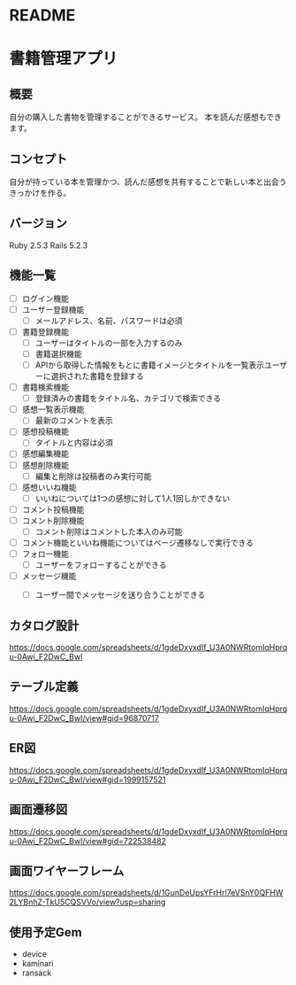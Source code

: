 # README

# 書籍管理アプリ

## 概要
自分の購入した書物を管理することができるサービス。
本を読んだ感想もできます。

## コンセプト
自分が持っている本を管理かつ、読んだ感想を共有することで新しい本と出会うきっかけを作る。

## バージョン
Ruby 2.5.3
Rails 5.2.3

## 機能一覧
- [ ] ログイン機能
- [ ] ユーザー登録機能
  - [ ] メールアドレス、名前、パスワードは必須
- [ ] 書籍登録機能
  - [ ] ユーザーはタイトルの一部を入力するのみ
  - [ ] 書籍選択機能
   - [ ] APIから取得した情報をもとに書籍イメージとタイトルを一覧表示ユーザーに選択された書籍を登録する
- [ ] 書籍検索機能
  - [ ] 登録済みの書籍をタイトル名、カテゴリで検索できる
- [ ] 感想一覧表示機能
  - [ ] 最新のコメントを表示
- [ ] 感想投稿機能
  - [ ] タイトルと内容は必須
- [ ] 感想編集機能
- [ ] 感想削除機能
  - [ ] 編集と削除は投稿者のみ実行可能
- [ ] 感想いいね機能
  - [ ] いいねについては1つの感想に対して1人1回しかできない
- [ ] コメント投稿機能
- [ ] コメント削除機能
  - [ ] コメント削除はコメントした本人のみ可能
- [ ] コメント機能といいね機能についてはページ遷移なしで実行できる
- [ ] フォロー機能
  - [ ] ユーザーをフォローすることができる
- [ ] メッセージ機能
  - [ ] ユーザー間でメッセージを送り合うことができる


## カタログ設計
https://docs.google.com/spreadsheets/d/1gdeDxyxdIf_U3A0NWRtomIqHprqu-0Awi_F2DwC_BwI

## テーブル定義
https://docs.google.com/spreadsheets/d/1gdeDxyxdIf_U3A0NWRtomIqHprqu-0Awi_F2DwC_BwI/view#gid=96870717

## ER図
https://docs.google.com/spreadsheets/d/1gdeDxyxdIf_U3A0NWRtomIqHprqu-0Awi_F2DwC_BwI/view#gid=1999157521

## 画面遷移図
https://docs.google.com/spreadsheets/d/1gdeDxyxdIf_U3A0NWRtomIqHprqu-0Awi_F2DwC_BwI/view#gid=722538482

## 画面ワイヤーフレーム
https://docs.google.com/spreadsheets/d/1GunDeUpsYFrHrl7eVSnY0QFHW2LYBnhZ-TkU5CQSVVo/view?usp=sharing

## 使用予定Gem
* device
* kaminari
* ransack